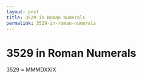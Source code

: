 ```yaml
---
layout: post
title: 3529 in Roman Numerals
permalink: 3529-in-roman-numerals
---
```


# 3529 in Roman Numerals

3529 = MMMDXXIX
